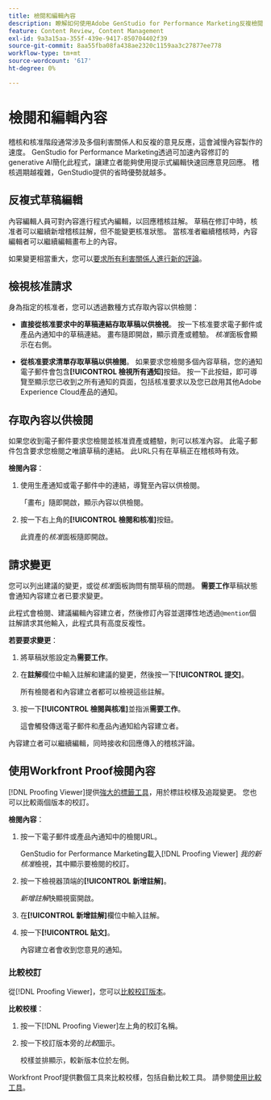 ```yaml
---
title: 檢閱和編輯內容
description: 瞭解如何使用Adobe GenStudio for Performance Marketing反複檢閱和編輯內容。
feature: Content Review, Content Management
exl-id: 9a3a15aa-355f-439e-9417-850704402f39
source-git-commit: 8aa55fba08fa438ae2320c1159aa3c27877ee778
workflow-type: tm+mt
source-wordcount: '617'
ht-degree: 0%

---
```


# 檢閱和編輯內容

稽核和核准階段通常涉及多個利害關係人和反複的意見反應，這會減慢內容製作的速度。 GenStudio for Performance Marketing透過可加速內容修訂的generative AI簡化此程式，讓建立者能夠使用提示式編輯快速回應意見回應。 稽核週期越複雜，GenStudio提供的省時優勢就越多。

## 反複式草稿編輯

內容編輯人員可對內容進行程式內編輯，以回應稽核註解。 草稿在修訂中時，核准者可以繼續新增稽核註解，但不能變更核准狀態。 當核准者繼續稽核時，內容編輯者可以繼續編輯畫布上的內容。

如果變更相當重大，您可以[要求所有利害關係人進行新的評論](/help/user-guide/approvals/request-review.md#request-new-approval)。

## 檢視核准請求

身為指定的核准者，您可以透過數種方式存取內容以供檢閱：

* **直接從核准要求中的草稿連結存取草稿以供檢視**。 按一下核准要求電子郵件或產品內通知中的草稿連結。 畫布隨即開啟，顯示資產或體驗。 _核准_&#x200B;面板會顯示在右側。

* **從核准要求清單存取草稿以供檢閱**。 如果要求您檢閱多個內容草稿，您的通知電子郵件會包含&#x200B;**[!UICONTROL 檢視所有通知]**&#x200B;按鈕。 按一下此按鈕，即可導覽至顯示您已收到之所有通知的頁面，包括核准要求以及您已啟用其他Adobe Experience Cloud產品的通知。

## 存取內容以供檢閱

如果您收到電子郵件要求您檢閱並核准資產或體驗，則可以核准內容。 此電子郵件包含要求您檢閱之唯讀草稿的連結。 此URL只有在草稿正在稽核時有效。

**檢閱內容**：

1. 使用生產通知或電子郵件中的連結，導覽至內容以供檢閱。

   「畫布」隨即開啟，顯示內容以供檢閱。

1. 按一下右上角的&#x200B;**[!UICONTROL 檢閱和核准]**&#x200B;按鈕。

   此資產的&#x200B;_核准_&#x200B;面板隨即開啟。

## 請求變更

您可以列出建議的變更，或從&#x200B;_核准_&#x200B;面板詢問有關草稿的問題。 **需要工作**&#x200B;草稿狀態會通知內容建立者已要求變更。

此程式會檢閱、建議編輯內容建立者，然後修訂內容並選擇性地透過`@mention`個註解請求其他輸入，此程式具有高度反複性。

**若要要求變更**：

1. 將草稿狀態設定為&#x200B;**需要工作**。

1. 在&#x200B;**註解**&#x200B;欄位中輸入註解和建議的變更，然後按一下&#x200B;**[!UICONTROL 提交]**。

   所有檢閱者和內容建立者都可以檢視這些註解。

1. 按一下&#x200B;**[!UICONTROL 檢閱與核准]**&#x200B;並指派&#x200B;**需要工作**。

   這會觸發傳送電子郵件和產品內通知給內容建立者。

內容建立者可以繼續編輯，同時接收和回應傳入的稽核評論。

## 使用Workfront Proof檢閱內容

[!DNL Proofing Viewer]提供[強大的標籤工具](https://experienceleague.adobe.com/zh-hant/docs/workfront/using/review-and-approve-work/proofing/review-proofs-in-workfront/comment-on-a-proof/comment-on-proof-1)，用於標註校樣及追蹤變更。 您也可以比較兩個版本的校訂。

**檢閱內容**：

1. 按一下電子郵件或產品內通知中的檢閱URL。

   GenStudio for Performance Marketing載入[!DNL Proofing Viewer] _我的新核准_&#x200B;檢視，其中顯示要檢閱的校訂。

1. 按一下檢視器頂端的&#x200B;**[!UICONTROL 新增註解]**。

   _新增註解_&#x200B;快顯視窗開啟。

1. 在&#x200B;**[!UICONTROL 新增註解]**&#x200B;欄位中輸入註解。

1. 按一下&#x200B;**[!UICONTROL 貼文]**。

   內容建立者會收到您意見的通知。

### 比較校訂

從[!DNL Proofing Viewer]，您可以[比較校訂版本](https://experienceleague.adobe.com/zh-hant/docs/workfront/using/workfront-proof/work-with-proofs-in-wf-proof/review-proofs-web-proofing-viewer/compare-proofs)。

**比較校樣**：

1. 按一下[!DNL Proofing Viewer]左上角的校訂名稱。

1. 按一下校訂版本旁的&#x200B;_比較_&#x200B;圖示。

   校樣並排顯示，較新版本位於左側。

Workfront Proof提供數個工具來比較校樣，包括自動比較工具。 請參閱[使用比較工具](https://experienceleague.adobe.com/zh-hant/docs/workfront/using/workfront-proof/work-with-proofs-in-wf-proof/review-proofs-web-proofing-viewer/compare-proofs#use-the-compare-tools)。
